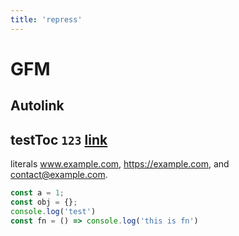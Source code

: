 ```yaml
---
title: 'repress'
---
```


# GFM 

## Autolink 
## testToc `123` [link](https://example.com) 

literals www.example.com, https://example.com, and contact@example.com.

```js
const a = 1;
const obj = {};
console.log('test')
const fn = () => console.log('this is fn')
```
